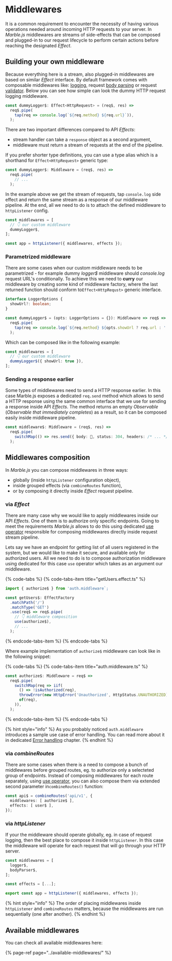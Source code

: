 # Middlewares

It is a common requirement to encounter the necessity of having various operations needed around incoming HTTP requests to your server. In _Marble.js_ middlewares are streams of side-effects that can be composed and plugged-in to our request lifecycle to perform certain actions before reaching the designated _Effect_.

## Building your own middleware

Because everything here is a stream, also plugged-in middlewares are based on similar _Effect_ interface. By default framework comes with composable middlewares like: [logging](../available-middlewares/logger.md), request [body parsing](../available-middlewares/body.md) or request [validator](../available-middlewares/joi.md). Below you can see how simple can look the dummy HTTP request logging middleware.

```typescript
const dummyLogger$: Effect<HttpRequest> = (req$, res) =>
  req$.pipe(
    tap(req => console.log(`${req.method} ${req.url}`)),
  );
```

There are two important differences compared to API _Effects_:

* stream handler can take a `response` object as a second argument,
* middleware must return a stream of requests at the end of the pipeline.

If you prefer shorter type definitions, you can use a type alias which is a shorthand for `Effect<HttpRequest>` generic type:

```typescript
const dummyLogger$: Middleware = (req$, res) =>
  req$.pipe(
    // ...
  );
```

In the example above we get the stream of requests, tap `console.log` side effect and return the same stream as a response of our middleware pipeline. At the end, all we need to do is to attach the defined middleware to `httpListener` config.

```typescript
const middlewares = [
  // 👇 our custom middleware 
  dummyLogger$,
];

const app = httpListener({ middlewares, effects });
```

### Parametrized middleware

There are some cases when our custom middleware needs to be parametrized - for example dummy _logger$_ middleware should _console.log_  request URL's conditionally. To achieve this we need to **curry** our middleware by creating some kind of middleware factory, where the last returned function should conform to`Effect<HttpRequst>` generic interface.

```typescript
interface LoggerOptions {
  showUrl?: boolean;
}

const dummyLogger$ = (opts: LoggerOptions = {}): Middleware => req$ =>
  req$.pipe(
    tap(req => console.log(`${req.method} ${opts.showUrl ? req.url : ''}`)),
  );
```

Which can be composed like in the following example:

```typescript
const middlewares = [
  // 👇 our custom middleware
  dummyLogger$({ showUrl: true }),
];
```

### Sending a response earlier

Some types of middlewares need to send a HTTP response earlier. In this case Marble.js exposes a dedicated `req.send` method which allows to send a HTTP response using the same common interface that we use for sending a response inside API _Effects_. The method returns an empty _Observable_ \(_Observable that immediately completes_\) as a result, so it can be composed easily inside middleware pipeline.

```typescript
const middleware$: Middleware = (req$, res) =>
  req$.pipe(
    switchMap(() => res.send({ body: 💩, status: 304, headers: /* ... */ }),
  );
```

## Middlewares composition

In _Marble.js_ you can compose middlewares in three ways:

* globally \(inside `httpListener` configuration object\),
* inside grouped effects \(via `combineRoutes` function\),
* or by composing it directly inside _Effect_ request pipeline.

### via _Effect_

There are many case why we would like to apply middlewares inside our API _Effects_. One of them is to authorize only specific endpoints. Going to meet the requirements _Marble.js_ allows to do this using dedicated [use operator](../api-reference-old/use.md) responsible for composing middlewares directly inside request stream pipeline.

Lets say we have an endpoint for getting list of all users registered in the system, but we would like to make it secure, and available only for authorized users. All we need to do is to compose authorization middleware using dedicated for this case `use` operator which takes as an argument our middleware.

{% code-tabs %}
{% code-tabs-item title="getUsers.effect.ts" %}
```typescript
import { authorize$ } from 'auth.middleware`;

const getUsers$: EffectFactory
  .matchPath('/')
  .matchType('GET')
  .use(req$ => req$.pipe(
    // 👇 middleware composition 
    use(authorize$),
    // ...
  );
```
{% endcode-tabs-item %}
{% endcode-tabs %}

Where example implementation of `authorize$` middleware can look like in the following snippet:

{% code-tabs %}
{% code-tabs-item title="auth.middleware.ts" %}
```typescript
const authorize$: Middleware = req$ =>
  req$.pipe(
    switchMap(req => iif(
      () => !isAuthorized(req),
      throwError(new HttpError('Unauthorized', HttpStatus.UNAUTHORIZED)),
      of(req),
    )),
  );
```
{% endcode-tabs-item %}
{% endcode-tabs %}

{% hint style="info" %}
As you probably noticed `auth.middleware` introduces a sample use case of error handling. You can read more about it in dedicated [Error handling](error-handling.md) chapter.
{% endhint %}

### via _combineRoutes_

There are some cases when there is a need to compose a bunch of middlewares before grouped routes, eg. to authorize only a selecteted group of endpoints. Instead of composing middlewares for each route separately, using [use operator](../api-reference-old/use.md), you can also compose them via extended second parameter in`combineRoutes()` function:

```typescript
const api$ = combineRoutes('api/v1', {
  middlewares: [ authorize$ ],
  effects: [ user$ ],
});
```

### via _httpListener_

If your the middleware should operate globally, eg. in case of request logging, then the best place to compose it inside `httpListener`. In this case the middleware will operate for each request that will go through your HTTP server.

```typescript
const middlewares = [
  logger$,
  bodyParser$,
];

const effects = [...];

export const app = httpListener({ middlewares, effects });
```

{% hint style="info" %}
The order of placing middlewares inside `httpListener` and `combineRoutes` matters, because the middlewares are run sequentially \(one after another\). 
{% endhint %}

## Available middlewares

You can check all available middlewares here:

{% page-ref page="../available-middlewares/" %}



